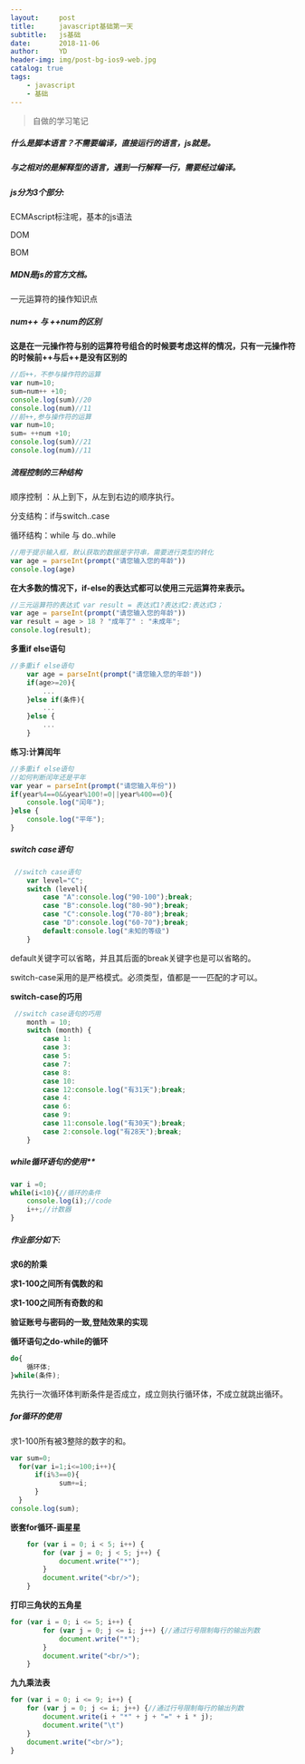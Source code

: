 ```yaml
---
layout:     post
title:      javascript基础第一天
subtitle:   js基础
date:       2018-11-06
author:     YD
header-img: img/post-bg-ios9-web.jpg
catalog: true
tags:
    - javascript
    - 基础
---
```


> 自做的学习笔记

##### 什么是脚本语言？不需要编译，直接运行的语言，js就是。

##### 与之相对的是解释型的语言，遇到一行解释一行，需要经过编译。

##### js分为3个部分:

ECMAscript标注呢，基本的js语法

DOM

BOM

##### MDN是js的官方文档。

一元运算符的操作知识点

##### num++ 与 ++num的区别

**这是在一元操作符与别的运算符号组合的时候要考虑这样的情况，只有一元操作符的时候前++与后++是没有区别的**

```javascript
//后++，不参与操作符的运算
var num=10;
sum=num++ +10;
console.log(sum)//20
console.log(num)//11
//前++,参与操作符的运算
var num=10;
sum= ++num +10;
console.log(sum)//21
console.log(num)//11
```

##### 流程控制的三种结构

顺序控制 ：从上到下，从左到右边的顺序执行。

分支结构：if与switch..case

循环结构：while 与 do..while

```javascript
//用于提示输入框，默认获取的数据是字符串，需要进行类型的转化
var age = parseInt(prompt("请您输入您的年龄"))
console.log(age)
```

**在大多数的情况下，if-else的表达式都可以使用三元运算符来表示。**

```javascript
//三元运算符的表达式 var result = 表达式1?表达式2:表达式3；
var age = parseInt(prompt("请您输入您的年龄"))
var result = age > 18 ? "成年了" : "未成年";
console.log(result);
```

**多重if else语句**

```javascript
//多重if else语句
    var age = parseInt(prompt("请您输入您的年龄"))
    if(age>=20){
        ...
    }else if(条件){
        ...
    }else {
        ...
    }
```

**练习:计算闰年**

```javascript
//多重if else语句
//如何判断闰年还是平年
var year = parseInt(prompt("请您输入年份"))
if(year%4==0&&year%100!=0||year%400==0){
	console.log("闰年");
}else {
	console.log("平年");
}
```

##### switch case语句

```javascript
 //switch case语句
    var level="C";
    switch (level){
        case "A":console.log("90-100");break;
        case "B":console.log("80-90");break;
        case "C":console.log("70-80");break;
        case "D":console.log("60-70");break;
        default:console.log("未知的等级")
    }

```

default关键字可以省略，并且其后面的break关键字也是可以省略的。

switch-case采用的是严格模式。必须类型，值都是一一匹配的才可以。

**switch-case的巧用**

```javascript
 //switch case语句的巧用
    month = 10;
    switch (month) {
        case 1:
        case 3:
        case 5:
        case 7:
        case 8:
        case 10:
        case 12:console.log("有31天");break;
        case 4:
        case 6:
        case 9:
        case 11:console.log("有30天");break;
        case 2:console.log("有28天");break;
    }
```

##### while循环语句的使用**

```javascript
var i =0;
while(i<10){//循环的条件
	console.log(i);//code
	i++;//计数器
}
```

##### 作业部分如下:

**求6的阶乘**

**求1-100之间所有偶数的和**

**求1-100之间所有奇数的和**

**验证账号与密码的一致,登陆效果的实现**

**循环语句之do-while的循环**

```javascript
do{
    循环体;
}while(条件);
```

先执行一次循环体判断条件是否成立，成立则执行循环体，不成立就跳出循环。

##### for循环的使用

求1-100所有被3整除的数字的和。

```javascript
var sum=0;
  for(var i=1;i<=100;i++){
      if(i%3==0){
            sum+=i;
      }
  }
console.log(sum);
```

**嵌套for循环-画星星**

```javascript
    for (var i = 0; i < 5; i++) {
        for (var j = 0; j < 5; j++) {
            document.write("*");
        }
        document.write("<br/>");
    }
```

**打印三角状的五角星**

```javascript
for (var i = 0; i <= 5; i++) {
        for (var j = 0; j <= i; j++) {//通过行号限制每行的输出列数
            document.write("*");
        }
        document.write("<br/>");
    }
```

**九九乘法表**

```javascript
for (var i = 0; i <= 9; i++) {
    for (var j = 0; j <= i; j++) {//通过行号限制每行的输出列数
        document.write(i + "*" + j + "=" + i * j);
        document.write("\t")
    }
    document.write("<br/>");
}
```




